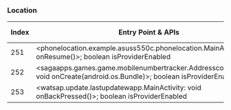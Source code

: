 ### Location
| Index | Entry Point & APIs | Screen shot | Resource id | Label |
| ------------- | ------------- | ------------- |-------------|-------------|
| 251 | <phonelocation.example.asuss550c.phonelocation.MainActivity: void onResume()>; boolean isProviderEnabled | ![](C:\Users\hfu\Documents\COSMOS\output\py\Play_win8\Communication\phonelocation.example.asuss550c.phonelocationphone\phonelocation.example.asuss550c.phonelocation.MainActivity.png) |  | |
| 252 | <sagaapps.games.game.mobilenumbertracker.AddresscodeLocation: void onCreate(android.os.Bundle)>; boolean isProviderEnabled | ![](C:\Users\hfu\Documents\COSMOS\output\py\Play_win8\Communication\sagaapps.games.game.mobilenumbertracker\sagaapps.games.game.mobilenumbertracker.AddresscodeLocation.png) |  | |
| 253 | <watsap.update.lastupdatewapp.MainActivity: void onBackPressed()>; boolean isProviderEnabled | ![](C:\Users\hfu\Documents\COSMOS\output\py\Play_win8\Communication\watsap.update.lastupdatewapp\watsap.update.lastupdatewapp.MainActivity.png) |  | |
